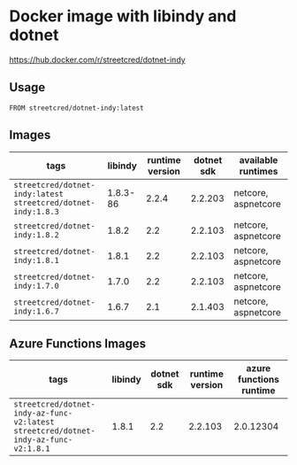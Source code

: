 # Docker image with libindy and dotnet

https://hub.docker.com/r/streetcred/dotnet-indy

## Usage

```lang=dockerfile
FROM streetcred/dotnet-indy:latest
```

## Images

| tags                                                           | libindy | runtime version | dotnet sdk | available runtimes  |
|----------------------------------------------------------------|---------|------------|-----------------|---------------------|
| `streetcred/dotnet-indy:latest`<br />`streetcred/dotnet-indy:1.8.3`| 1.8.3-86   | 2.2.4        | 2.2.203         | netcore, aspnetcore |
| `streetcred/dotnet-indy:1.8.2`| 1.8.2   | 2.2        | 2.2.103         | netcore, aspnetcore |
| `streetcred/dotnet-indy:1.8.1`| 1.8.1   | 2.2        | 2.2.103         | netcore, aspnetcore |
| `streetcred/dotnet-indy:1.7.0`| 1.7.0   | 2.2        | 2.2.103         | netcore, aspnetcore |
| `streetcred/dotnet-indy:1.6.7`                                 | 1.6.7   | 2.1        | 2.1.403         | netcore, aspnetcore |

## Azure Functions Images

| tags                                                           | libindy | dotnet sdk | runtime version | azure functions runtime  |
|----------------------------------------------------------------|---------|------------|-----------------|---------------------|
| `streetcred/dotnet-indy-az-func-v2:latest`<br />`streetcred/dotnet-indy-az-func-v2:1.8.1`| 1.8.1   | 2.2        | 2.2.103         | 2.0.12304 |